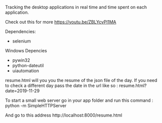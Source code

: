 Tracking the desktop applications in real time and time spent on each application.

Check out this for more https://youtu.be/ZBLYcvPl1MA 

Dependencies:

- selenium


Windows Depencies

- pywin32
- python-dateutil
- uiautomation 


resume.html will you you the resume of the json file of the day.
If you need to check a different day pass the date in the url like so :
resume.html?date=2019-11-29

To start a small web server go in your app folder and run this command :
python -m SimpleHTTPServer

And go to this address
http://localhost:8000/resume.html
